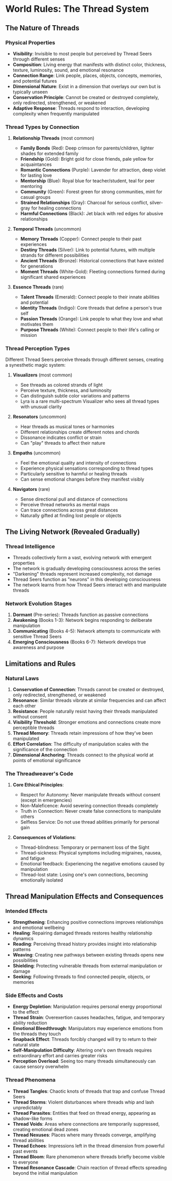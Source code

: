 # World Rules: The Thread System

## The Nature of Threads

### Physical Properties
- **Visibility**: Invisible to most people but perceived by Thread Seers through different senses
- **Composition**: Living energy that manifests with distinct color, thickness, texture, luminosity, sound, and emotional resonance
- **Connection Range**: Link people, places, objects, concepts, memories, and potential futures
- **Dimensional Nature**: Exist in a dimension that overlays our own but is typically unseen
- **Conservation Principle**: Cannot be created or destroyed completely, only redirected, strengthened, or weakened
- **Adaptive Response**: Threads respond to interaction, developing complexity when frequently manipulated

### Thread Types by Connection
1. **Relationship Threads** (most common)
   - **Family Bonds** (Red): Deep crimson for parents/children, lighter shades for extended family
   - **Friendship** (Gold): Bright gold for close friends, pale yellow for acquaintances
   - **Romantic Connections** (Purple): Lavender for attraction, deep violet for lasting love
   - **Mentorship** (Blue): Royal blue for teacher/student, teal for peer mentoring
   - **Community** (Green): Forest green for strong communities, mint for casual groups
   - **Strained Relationships** (Gray): Charcoal for serious conflict, silver-gray for healing connections
   - **Harmful Connections** (Black): Jet black with red edges for abusive relationships

2. **Temporal Threads** (uncommon)
   - **Memory Threads** (Copper): Connect people to their past experiences
   - **Destiny Threads** (Silver): Link to potential futures, with multiple strands for different possibilities
   - **Ancient Threads** (Bronze): Historical connections that have existed for generations
   - **Moment Threads** (White-Gold): Fleeting connections formed during significant shared experiences

3. **Essence Threads** (rare)
   - **Talent Threads** (Emerald): Connect people to their innate abilities and potential
   - **Identity Threads** (Indigo): Core threads that define a person's true self
   - **Passion Threads** (Orange): Link people to what they love and what motivates them
   - **Purpose Threads** (White): Connect people to their life's calling or mission

### Thread Perception Types
Different Thread Seers perceive threads through different senses, creating a synesthetic magic system:

1. **Visualizers** (most common)
   - See threads as colored strands of light
   - Perceive texture, thickness, and luminosity
   - Can distinguish subtle color variations and patterns
   - Lyra is a rare multi-spectrum Visualizer who sees all thread types with unusual clarity

2. **Resonators** (uncommon)
   - Hear threads as musical tones or harmonies
   - Different relationships create different notes and chords
   - Dissonance indicates conflict or strain
   - Can "play" threads to affect their nature

3. **Empaths** (uncommon)
   - Feel the emotional quality and intensity of connections
   - Experience physical sensations corresponding to thread types
   - Particularly sensitive to harmful or healing threads
   - Can sense emotional changes before they manifest visibly

4. **Navigators** (rare)
   - Sense directional pull and distance of connections
   - Perceive thread networks as mental maps
   - Can trace connections across great distances
   - Naturally gifted at finding lost people or objects

## The Living Network (Revealed Gradually)

### Thread Intelligence
- Threads collectively form a vast, evolving network with emergent properties
- The network is gradually developing consciousness across the series
- "Darkening" threads represent increased complexity, not damage
- Thread Seers function as "neurons" in this developing consciousness
- The network learns from how Thread Seers interact with and manipulate threads

### Network Evolution Stages
1. **Dormant** (Pre-series): Threads function as passive connections
2. **Awakening** (Books 1-3): Network begins responding to deliberate manipulation
3. **Communicating** (Books 4-5): Network attempts to communicate with sensitive Thread Seers
4. **Emerging Consciousness** (Books 6-7): Network develops true awareness and purpose

## Limitations and Rules

### Natural Laws
1. **Conservation of Connection**: Threads cannot be created or destroyed, only redirected, strengthened, or weakened
2. **Resonance**: Similar threads vibrate at similar frequencies and can affect each other
3. **Resistance**: People naturally resist having their threads manipulated without consent
4. **Visibility Threshold**: Stronger emotions and connections create more perceptible threads
5. **Thread Memory**: Threads retain impressions of how they've been manipulated
6. **Effort Correlation**: The difficulty of manipulation scales with the significance of the connection
7. **Dimensional Anchoring**: Threads connect to the physical world at points of emotional significance

### The Threadweaver's Code
1. **Core Ethical Principles**:
   - Respect for Autonomy: Never manipulate threads without consent (except in emergencies)
   - Non-Maleficence: Avoid severing connection threads completely
   - Truth in Connection: Never create false connections to manipulate others
   - Selfless Service: Do not use thread abilities primarily for personal gain

2. **Consequences of Violations**:
   - Thread-blindness: Temporary or permanent loss of the Sight
   - Thread-sickness: Physical symptoms including migraines, nausea, and fatigue
   - Emotional feedback: Experiencing the negative emotions caused by manipulation
   - Thread-lost state: Losing one's own connections, becoming emotionally isolated

## Thread Manipulation Effects and Consequences

### Intended Effects
- **Strengthening**: Enhancing positive connections improves relationships and emotional wellbeing
- **Healing**: Repairing damaged threads restores healthy relationship dynamics
- **Reading**: Perceiving thread history provides insight into relationship patterns
- **Weaving**: Creating new pathways between existing threads opens new possibilities
- **Shielding**: Protecting vulnerable threads from external manipulation or damage
- **Seeking**: Following threads to find connected people, objects, or memories

### Side Effects and Costs
- **Energy Depletion**: Manipulation requires personal energy proportional to the effect
- **Thread Strain**: Overexertion causes headaches, fatigue, and temporary ability reduction
- **Emotional Bleedthrough**: Manipulators may experience emotions from the threads they touch
- **Snapback Effect**: Threads forcibly changed will try to return to their natural state
- **Self-Manipulation Difficulty**: Altering one's own threads requires extraordinary effort and carries greater risks
- **Perception Overload**: Seeing too many threads simultaneously can cause sensory overwhelm

### Thread Phenomena
- **Thread Tangles**: Chaotic knots of threads that trap and confuse Thread Seers
- **Thread Storms**: Violent disturbances where threads whip and lash unpredictably
- **Thread Parasites**: Entities that feed on thread energy, appearing as shadow-like forms
- **Thread Voids**: Areas where connections are temporarily suppressed, creating emotional dead zones
- **Thread Nexuses**: Places where many threads converge, amplifying thread abilities
- **Thread Echoes**: Impressions left in the thread dimension from powerful past events
- **Thread Bloom**: Rare phenomenon where threads briefly become visible to everyone
- **Thread Resonance Cascade**: Chain reaction of thread effects spreading beyond the initial manipulation

